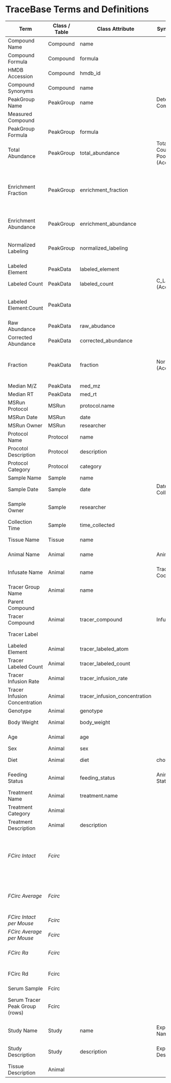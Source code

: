 # TraceBase Terms and Definitions

| **Term**                        | **Class / Table** | **Class Attribute**           | **Synonyms**                               | **Definition**                                                                                                                                                                                                                                                                                                                                                                                             | **Notes** | **TraceBase Code** |
|---------------------------------|-------------------|-------------------------------|--------------------------------------------|------------------------------------------------------------------------------------------------------------------------------------------------------------------------------------------------------------------------------------------------------------------------------------------------------------------------------------------------------------------------------------------------------------|-----------|--------------------|
| Compound Name                   | Compound          | name                          |                                            | The compound name that is commonly used in the laboratory (e.g. "glucose", "C16:0")                                                                                                                                                                                                                                                                                                                        |           |                    |
| Compound Formula                | Compound          | formula                       |                                            | The molecular formula of the compound (e.g. "C6H12O6", "C16H32O2")                                                                                                                                                                                                                                                                                                                                         |           |                    |
| HMDB Accession                  | Compound          | hmdb_id                       |                                            | A unique identifier for this compound in the Human Metabolome Database                                                                                                                                                                                                                                                                                                                                     |           |                    |
| Compound Synonyms               | Compound          | name                          |                                            | Synonyms for the Compound Name found in uploaded raw data or predicted from HMDB.                                                                                                                                                                                                                                                                                                                          |           |                    |
| PeakGroup Name                  | PeakGroup         | name                          | Detected Compound                          | The compound or isomer group name (e.g. "citrate/isocitrate", "glucose")                                                                                                                                                                                                                                                                                                                                   |           |                    |
| Measured Compound               |                   |                               |                                            | The Compound Name for this PeakGroup or PeakData row                                                                                                                                                                                                                                                                                                                                                       |           |                    |
| PeakGroup Formula               | PeakGroup         | formula                       |                                            | The molecular formula of the compound (e.g. "C6H12O6")                                                                                                                                                                                                                                                                                                                                                     |           |                    |
| Total Abundance                 | PeakGroup         | total_abundance               | Total Ion Count (tic), Pool Size (AccuCor) | Sum of the corrected abudance of all PeakData for this PeakGroup (when multiple elements are detected, this includes all combinations of elements)                                                                                                                                                                                                                                                         |           |                    |
| Enrichment Fraction             | PeakGroup         | enrichment_fraction           |                                            | A weighted average of the fraction of labeled atoms for this PeakGroup in this Sample (i.e. the fraction of carbons are labeled in this PeakGroup compound). Calculated on a per-element basis (e.g. "C" enrichment and "N" enrichment are independent of each other). Sum of all (PeakData.fraction * PeakData.labeled_count) / PeakGroup.Compound.num_atoms(PeakData.labeled_element)                    |           |                    |
| Enrichment Abundance            | PeakGroup         | enrichment_abundance          |                                            | The abundance of labeled atoms in this compound, on a per-element basis. PeakGroup.total_abundance * PeakGroup.enrichment_fraction                                                                                                                                                                                                                                                                         |           |                    |
| Normalized Labeling             | PeakGroup         | normalized_labeling           |                                            | The enrichment in this compound normalized to the enrichment in the tracer compound from the final serum timepoint. ThisPeakGroup.enrichment_fraction / SerumTracerPeakGroup.enrichment_fraction                                                                                                                                                                                                           |           |                    |
| Labeled Element                 | PeakData          | labeled_element               |                                            | The type of element that is labeled in this observation (e.g. "C", "H", "O")                                                                                                                                                                                                                                                                                                                               |           |                    |
| Labeled Count                   | PeakData          | labeled_count                 | C_Label (AccuCor)                          | The number of labeled atoms (M+) observed relative to the presumed compound referred to in the peak group                                                                                                                                                                                                                                                                                                  |           |                    |
| Labeled Element:Count           | PeakData          |                               |                                            | Combination of Labeled Element and Labeled Element Count for this peak (e.g. "C:1" indicates labeled element is Carbon and labeled element count is 1) (e.g. "C:2; N:1" indicates labeled carbon count is 2 and labeled nitrogen count is 1)                                                                                                                                                               |           |                    |
| Raw Abundance                   | PeakData          | raw_abudance                  |                                            | The ion count of this observation before correction for natural isotope abundance                                                                                                                                                                                                                                                                                                                          |           |                    |
| Corrected Abundance             | PeakData          | corrected_abundance           |                                            | The ion counts corrected for natural abundance of isotopomers                                                                                                                                                                                                                                                                                                                                              |           |                    |
| Fraction                        | PeakData          | fraction                      | Normalized (AccuCor)                       | The corrected abundance of this peak in PeakData as a fraction of the total abundance of all peaks in this group. This differs "Enrichment Fraction" (PeakGroup): Fraction does not account for the number of labeled atoms or distinguish by the type of Labeled Element.                                                                                                                                 |           |                    |
| Median M/Z                      | PeakData          | med_mz                        |                                            | The median mass/charge value of this measurement                                                                                                                                                                                                                                                                                                                                                           |           |                    |
| Median RT                       | PeakData          | med_rt                        |                                            | The median retention time value of this measurement                                                                                                                                                                                                                                                                                                                                                        |           |                    |
| MSRun Protocol                  | MSRun             | protocol.name                 |                                            | The protocol that was used for this mass spectrometer run                                                                                                                                                                                                                                                                                                                                                  |           |                    |
| MSRun Date                      | MSRun             | date                          |                                            | The date that the mass spectrometer was run                                                                                                                                                                                                                                                                                                                                                                |           |                    |
| MSRun Owner                     | MSRun             | researcher                    |                                            | The name of the researcher who ran the mass spectrometer                                                                                                                                                                                                                                                                                                                                                   |           |                    |
| Protocol Name                   | Protocol          | name                          |                                            | Unique name of the protocol                                                                                                                                                                                                                                                                                                                                                                                |           |                    |
| Procotol Description            | Protocol          | description                   |                                            | Full text of the protocol's methods                                                                                                                                                                                                                                                                                                                                                                        |           |                    |
| Protocol Category               | Protocol          | category                      |                                            | Classification of the protocol (e.g. an animal treatment or mass spec procedure)                                                                                                                                                                                                                                                                                                                           |           |                    |
| Sample Name                     | Sample            | name                          |                                            | The unique name of the biological sample                                                                                                                                                                                                                                                                                                                                                                   |           |                    |
| Sample Date                     | Sample            | date                          | Date Collected                             | The date the sample was collected                                                                                                                                                                                                                                                                                                                                                                          |           |                    |
| Sample Owner                    | Sample            | researcher                    |                                            | The name of the researcher who prepared the sample (e.g. "Alex Medina"), designated as the person who was responsible for the animal infusion and sample collection.                                                                                                                                                                                                                                       |           |                    |
| Collection Time                 | Sample            | time_collected                |                                            | The time, relative to the start of the infusion, that a sample was extracted from a animal (minutes)                                                                                                                                                                                                                                                                                                       |           |                    |
| Tissue Name                     | Tissue            | name                          |                                            | The laboratory standardized name for this tissue type (e.g. "serum", "brain", "liver")                                                                                                                                                                                                                                                                                                                     |           |                    |
| Animal Name                     | Animal            | name                          | Animal ID                                  | A unique name or lab identifier of the source animal for a series of studied samples                                                                                                                                                                                                                                                                                                                       |           |                    |
| Infusate Name                   | Animal            | name                          | Tracer Cocktail                            | A unique name describing the tracer compound or mixture of compounds, including Compound Name, Element Labeled, and concentration (mM)                                                                                                                                                                                                                                                                     |           |                    |
| Tracer Group Name               | Animal            | name                          |                                            | A shorthand / nickname description of a specific infusate mixture (e.g. "BCAAs")                                                                                                                                                                                                                                                                                                                           |           |                    |
| Parent Compound                 |                   |                               |                                            | Primary Compound Name for a Measured Compound or Tracer Compound                                                                                                                                                                                                                                                                                                                                           |           |                    |
| Tracer Compound                 | Animal            | tracer_compound               | Infusate                                   | The compound which was used as the tracer, i.e. the labeled compound that was infused into the animal                                                                                                                                                                                                                                                                                                      |           |                    |
| Tracer Label                    |                   |                               |                                            | Description of element and position of labeling in a tracer compound (e.g. "13C2")                                                                                                                                                                                                                                                                                                                         |           |                    |
| Labeled Element                 | Animal            | tracer_labeled_atom           |                                            | The type of element that is labeled in the tracer compound or measured compound (e.g. "C", "H", "O", "N")                                                                                                                                                                                                                                                                                                  |           |                    |
| Tracer Labeled Count            | Animal            | tracer_labeled_count          |                                            | The number of labeled atoms (M+) in the tracer compound supplied to this animal                                                                                                                                                                                                                                                                                                                            |           |                    |
| Tracer Infusion Rate            | Animal            | tracer_infusion_rate          |                                            | The rate of tracer infusion in microliters/min/gram of body weight of the animal (ul/min/g)                                                                                                                                                                                                                                                                                                                |           |                    |
| Tracer Infusion Concentration   | Animal            | tracer_infusion_concentration |                                            | The millimolar concentration of the tracer in the solution that was infused (mM)                                                                                                                                                                                                                                                                                                                           |           |                    |
| Genotype                        | Animal            | genotype                      |                                            | The laboratory standardized genotype of the animal.                                                                                                                                                                                                                                                                                                                                                        |           |                    |
| Body Weight                     | Animal            | body_weight                   |                                            | The weight (in grams) of the animal at the time of sample collection                                                                                                                                                                                                                                                                                                                                       |           |                    |
| Age                             | Animal            | age                           |                                            | The age (in weeks) of the animal at the time of sample collection                                                                                                                                                                                                                                                                                                                                          |           |                    |
| Sex                             | Animal            | sex                           |                                            | The sex of the animal ("male" or "female")                                                                                                                                                                                                                                                                                                                                                                 |           |                    |
| Diet                            | Animal            | diet                          | chow                                       | The feeding descriptor for the animal [e.g. "LabDiet Rodent 5001"], listed as exact identifier where possible                                                                                                                                                                                                                                                                                              |           |                    |
| Feeding Status                  | Animal            | feeding_status                | Animal State                               | The laboratory coded dietary state for the animal (e.g. "fasted", "fed", "refed"). Details can be included in Study Description.                                                                                                                                                                                                                                                                           |           |                    |
| Treatment Name                  | Animal            | treatment.name                |                                            | The laboratory controlled label of the actions taken on an animal                                                                                                                                                                                                                                                                                                                                          |           |                    |
| Treatment Category              | Animal            |                               |                                            |                                                                                                                                                                                                                                                                                                                                                                                                            |           |                    |
| Treatment Description           | Animal            | description                   |                                            | A long form description of the treatment given an animal. May encompass dosing, dose timing, etc.                                                                                                                                                                                                                                                                                                          |           |                    |
| _FCirc Intact_                  | _Fcirc_           |                               |                                            | _Circulatory Flux of the intact tracer, where any change in labeling pattern from the original tracer compound is counted as an endogenous transformation. (e.g. infusion of 13C3-lactate, using 13C3-lactate / (13C3 + 13C2 + 13C1 + 13C0 lactate). Calculated per element (e.g. infusion of [13C3, 15N1]-alanine has FCirc Intact for "C" and "N" seperately). Reported as nmol/minute/gram body weight_ |           |                    |
| _FCirc Average_                 | _Fcirc_           |                               |                                            | _Circulatory Flux of the intact tracer for a given element, based on average labeling of atoms in the tracer compound (aka "Enrichment Fraction"). Calculated per element (e.g. infusion of [13C3, 15N1]-alanine has FCirc Intact for "C" and "N" seperately. Reported as nmol atom/minute/gram body weight_                                                                                               |           |                    |
| _FCirc Intact per Mouse_        | _Fcirc_           |                               |                                            | _FCirc Intact not normalized to animal body weight. Reported as nmol/minute/mouse_                                                                                                                                                                                                                                                                                                                         |           |                    |
| _FCirc Average per Mouse_       | _Fcirc_           |                               |                                            | _FCirc Average not normalized to animal body weight. Reported as nmol atom/minute/mouse_                                                                                                                                                                                                                                                                                                                   |           |                    |
| _FCirc Ra_                      | _Fcirc_           |                               |                                            | _Circulatory Flux that excludes the tracer infusion, so that it represents the endogenous rate of appearance of the compound_                                                                                                                                                                                                                                                                              |           |                    |
| FCirc Rd                        | Fcirc             |                               |                                            | Circulatory Flux that includes the tracer infusion, to that it represents the total rate of disposal of the compound (in this experiment).                                                                                                                                                                                                                                                                 |           |                    |
| Serum Sample                    | Fcirc             |                               |                                            | Serum Sample used to calculate Fcirc                                                                                                                                                                                                                                                                                                                                                                       |           |                    |
| Serum Tracer Peak Group (rows)  | Fcirc             |                               |                                            | Toggle in Fcirc table used to include only the "Last" serum sample collected, or also the "Previous" serum samples collected. Fcirc is estimated for each serum sample regardless of when it was collected.                                                                                                                                                                                                |           |                    |
| Study Name                      | Study             | name                          | Experiment Name                            | A succinct name for the study, which is a collection of one or more series of animals and their associated data. May include any combination of animals (any conditions, tracers, etc)                                                                                                                                                                                                                     |           |                    |
| Study Description               | Study             | description                   | Experiment Description                     | A long form description for the study which may include the experimental design process, citations, and other relevant details                                                                                                                                                                                                                                                                             |           |                    |
| Tissue Description              | Animal            |                               |                                            | A long form description of the Tissue, used to clearly define and distinguish between different tissues                                                                                                                                                                                                                                                                                                    |           |                    |
